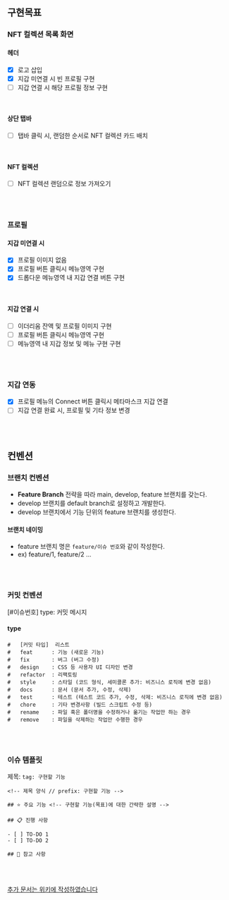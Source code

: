 ## 구현목표

### NFT 컬렉션 목록 화면
#### 헤더
- [x] 로고 삽입
- [x] 지갑 미연결 시 빈 프로필 구현
- [ ] 지갑 연결 시 해당 프로필 정보 구현

<br>

#### 상단 탭바
- [ ] 탭바 클릭 시, 랜덤한 순서로 NFT 컬렉션 카드 배치

<br>

#### NFT 컬렉션
- [ ] NFT 컬렉션 랜덤으로 정보 가져오기

<br><br>

### 프로필
#### 지갑 미연결 시
- [x] 프로필 이미지 없음
- [x] 프로필 버튼 클릭시 메뉴영역 구현
- [x] 드롭다운 메뉴영역 내 지갑 연결 버튼 구현

<br>

#### 지갑 연결 시
- [ ] 이더리움 잔액 및 프로필 이미지 구현
- [ ] 프로필 버튼 클릭시 메뉴영역 구현
- [ ] 메뉴영역 내 지갑 정보 및 메뉴 구현 구현

<br><br>

### 지갑 연동
- [x] 프로필 메뉴의 Connect 버튼 클릭시 메타마스크 지갑 연결
- [ ] 지갑 연결 완료 시, 프로필 및 기타 정보 변경

<br><br>
## 컨벤션
### 브랜치 컨벤션
- **Feature Branch** 전략을 따라 main, develop, feature 브랜치를 갖는다.
- develop 브랜치를 default branch로 설정하고 개발한다.
- develop 브랜치에서 기능 단위의 feature 브랜치를 생성한다.

#### 브랜치 네이밍
- feature 브랜치 명은 `feature/이슈 번호`와 같이 작성한다.
- ex) feature/1, feature/2 ...

<br><br>

### 커밋 컨벤션
[#이슈번호] type: 커밋 메시지

#### type
```
#   [커밋 타입]  리스트
#   feat      : 기능 (새로운 기능)
#   fix       : 버그 (버그 수정)
#   design    : CSS 등 사용자 UI 디자인 변경
#   refactor  : 리팩토링
#   style     : 스타일 (코드 형식, 세미콜론 추가: 비즈니스 로직에 변경 없음)
#   docs      : 문서 (문서 추가, 수정, 삭제)
#   test      : 테스트 (테스트 코드 추가, 수정, 삭제: 비즈니스 로직에 변경 없음)
#   chore     : 기타 변경사항 (빌드 스크립트 수정 등)
#   rename    : 파일 혹은 폴더명을 수정하거나 옮기는 작업만 하는 경우
#   remove    : 파일을 삭제하는 작업만 수행한 경우
```

<br><br>

### 이슈 템플릿
제목: `tag: 구현할 기능`

```
<!-- 제목 양식 // prefix: 구현할 기능 -->

## ⭐ 주요 기능 <!-- 구현할 기능(목표)에 대한 간략한 설명 -->

## 📋 진행 사항

- [ ] TO-DO 1
- [ ] TO-DO 2

## 📄 참고 사항
```

<br><br>

[추가 문서는 위키에 작성하였습니다](https://github.com/swywssaid/nft-exchange/wiki)
